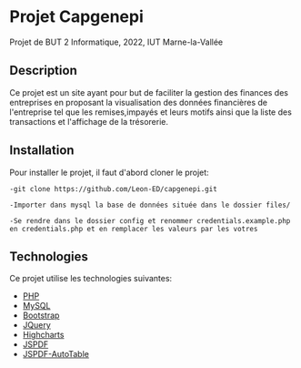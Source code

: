 # Projet Capgenepi 
Projet de BUT 2 Informatique, 2022, IUT Marne-la-Vallée
## Description

Ce projet est un site ayant pour but de faciliter la gestion des finances des entreprises en proposant la visualisation des données financières de l'entreprise tel que les remises,impayés et leurs motifs ainsi que la liste des transactions et l'affichage de la trésorerie. 

## Installation

Pour installer le projet, il faut d'abord cloner le projet: 

    -git clone https://github.com/Leon-ED/capgenepi.git

    -Importer dans mysql la base de données située dans le dossier files/

    -Se rendre dans le dossier config et renommer credentials.example.php en credentials.php et en remplacer les valeurs par les votres

## Technologies

Ce projet utilise les technologies suivantes: 

- [PHP](https://www.php.net/)
- [MySQL](https://www.mysql.com/fr/)
- [Bootstrap](https://getbootstrap.com/)
- [JQuery](https://jquery.com/)
- [Highcharts](https://www.highcharts.com/)
- [JSPDF](https://github.com/parallax/jsPDF)
- [JSPDF-AutoTable](https://github.com/simonbengtsson/jsPDF-AutoTable)

